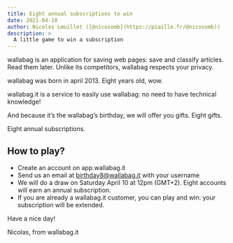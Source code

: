 ```yaml
---
title: Eight annual subscriptions to win
date: 2021-04-10
author: Nicolas Lœuillet ([@nicosomb](https://piaille.fr/@nicosomb))
description: >
  A little game to win a subscription
---
```


wallabag is an application for saving web pages: save and classify articles. Read them later. Unlike its competitors, wallabag respects your privacy.

wallabag was born in april 2013. Eight years old, wow.

wallabag.it is a service to easily use wallabag: no need to have technical knowledge!

And because it’s the wallabag’s birthday, we will offer you gifts. Eight gifts.

Eight annual subscriptions.

## How to play?

- Create an account on app.wallabag.it
- Send us an email at birthday8@wallabag.it with your username
- We will do a draw on Saturday April 10 at 12pm (GMT+2). Eight accounts will earn an annual subscription.
- If you are already a wallabag.it customer, you can play and win: your subscription will be extended.

Have a nice day!

Nicolas, from wallabag.it
